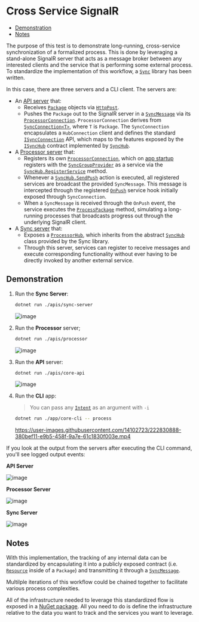 # Cross Service SignalR

* [Demonstration](#demonstration)
* [Notes](#notes)

The purpose of this test is to demonstrate long-running, cross-service synchronization of a formalized process. This is done by leveraging a stand-alone SignalR server that acts as a message broker between any interested clients and the service that is performing some external process. To standardize the implementation of this workflow, a [`Sync`](../../src/Arma.Demo.Core/Sync/) library has been written.

In this case, there are three servers and a CLI client. The servers are:

* An [API server](./apis/core-api/) that:
    * Receives [`Package`](../../src/Arma.Demo.Core/Processing/Package.cs) objects via [`HttpPost`](./apis/core-api/Controllers/ProcessController.cs).
    * Pushes the `Package` out to the SignalR server in a [`SyncMessage`](../../src/Arma.Demo.Core/Sync/SyncMessage.cs) via its [`ProcessorConnection`](./apis/core-api/Services/ProcessorConnection.cs). `ProcessorConnection` derives from [`SyncConnection<T>`](../../src/Arma.Demo.Core/Sync/SyncConnection.cs), where `T` is `Package`. The `SyncConnection` encapsulates a `HubConnection` client and defines the standard [`ISyncConnection`](../../src/Arma.Demo.Core/Sync/ISyncConnection.cs) API, which maps to the features exposed by the [`ISyncHub`](../../src/Arma.Demo.Core/Sync/ISyncHub.cs) contract implemented by [`SyncHub`](../../src/Arma.Demo.Core/Sync/SyncHub.cs).
* A [Processor server](./apis/processor/) that:
    * Registers its own [`ProcessorConnection`](./apis/processor/Services/ProcessorConnection.cs), which on [app startup](./apis/processor/Program.cs#L21) registers with the [`SyncGroupProvider`](../../src/Arma.Demo.Core/Sync/SyncGroupProvider.cs) as a service via the [`SyncHub.RegisterService`](../../src/Arma.Demo.Core/Sync/SyncHub.cs) method.
    * Whenever a [`SyncHub.SendPush`](../../src/Arma.Demo.Core/Sync/SyncHub.cs) action is executed, all registered services are broadcast the provided `SyncMessage`. This message is intercepted through the registered [`OnPush`](./apis/processor/Services/ProcessorConnection.cs#L20) service hook initially exposed through `SyncConnection`.
    * When a `SyncMessage` is received through the `OnPush` event, the service executes the [`ProcessPackage`](./apis/processor/Services/ProcessorConnection.cs#L42) method, simulating a long-running processes that broadcasts progress out through the underlying SignalR client.
* A [Sync server](./apis/sync-server/) that:
    * Exposes a [`ProcessorHub`](./apis/sync-server/Hubs/ProcessorHub.cs), which inherits from the abstract [`SyncHub`](../../src/Arma.Demo.Core/Sync/SyncHub.cs) class provided by the Sync library.
    * Through this server, services can register to receive messages and execute corresponding functionality without ever having to be directly invoked by another external service.

## Demonstration

1. Run the **Sync Server**:

    ```bash
    dotnet run ./apis/sync-server
    ```

    ![image](https://user-images.githubusercontent.com/14102723/222829965-4e789b10-fa1c-4b00-9d4c-d918e96f14ab.png)

2. Run the **Processor** server;

    ```bash
    dotnet run ./apis/processor
    ```

    ![image](https://user-images.githubusercontent.com/14102723/222830080-9773080f-ace8-45be-a9af-53223f2360ec.png)

3. Run the **API** server:

    ```bash
    dotnet run ./apis/core-api
    ```

    ![image](https://user-images.githubusercontent.com/14102723/222830359-a58227b8-fd65-4e0b-b2ab-9dab61a2816e.png)

4. Run the **CLI** app:

    > You can pass any [`Intent`](../../src/Arma.Demo.Core/Processing/Intent.cs) as an argument with `-i`

    ```bash
    dotnet run ./app/core-cli -- process
    ```

    https://user-images.githubusercontent.com/14102723/222830888-380bef11-e9b5-458f-9a7e-61c1830f003e.mp4
    
If you look at the output from the servers after executing the CLI command, you'll see logged output events:

**API Server**

![image](https://user-images.githubusercontent.com/14102723/222831058-557f1181-f726-4632-8ec8-7a73c3b3a7ed.png)

**Processor Server**

![image](https://user-images.githubusercontent.com/14102723/223285387-6d3ab6f0-0d32-405a-97db-280e74ba29db.png)

**Sync Server**

![image](https://user-images.githubusercontent.com/14102723/222831242-742e5d03-05ab-48e1-afdf-992724cb46b9.png)

## Notes

With this implementation, the tracking of any internal data can be standardized by encapsulating it into a publicly exposed contract (i.e. [`Resource`](../../src/Arma.Demo.Core/Processing/Resource.cs) inside of a `Package`) and transmitting it through a [`SyncMessage`](../../src/Arma.Demo.Core/Sync/SyncMessage.cs).

Multilple iterations of this workflow could be chained together to facilitate various process complexities.

All of the infrastructure needed to leverage this standardized flow is exposed in a [NuGet package](https://www.nuget.org/packages/Arma.Demo.Core). All you need to do is define the infrastructure relative to the data you want to track and the services you want to leverage.
